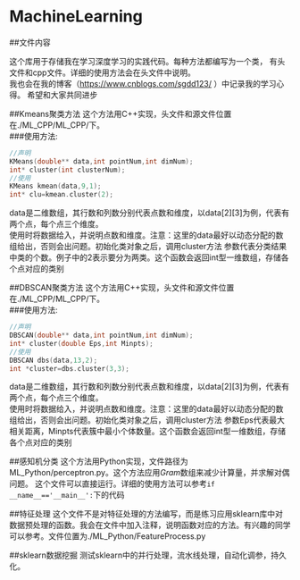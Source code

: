 # MachineLearning

##文件内容

这个库用于存储我在学习深度学习的实践代码。每种方法都编写为一个类，
有头文件和cpp文件。详细的使用方法会在头文件中说明。<br>
我也会在我的博客（https://www.cnblogs.com/sgdd123/ ）中记录我的学习心得。
希望和大家共同进步

##Kmeans聚类方法
这个方法用C++实现，头文件和源文件位置在./ML_CPP/ML_CPP/下。<br>
###使用方法:
```cpp
//声明
KMeans(double** data,int pointNum,int dimNum);
int* cluster(int clusterNum);
//使用
KMeans kmean(data,9,1);
int* clu=kmean.cluster(2);
```
data是二维数组，其行数和列数分别代表点数和维度，以data[2][3]为例，代表有两个点，每个点三个维度。<br>
使用时将数据给入，并说明点数和维度。注意：这里的data最好以动态分配的数组给出，否则会出问题。初始化类对象之后，调用cluster方法
参数代表分类结果中类的个数。例子中的2表示要分为两类。这个函数会返回int型一维数组，存储各个点对应的类别

##DBSCAN聚类方法
这个方法用C++实现，头文件和源文件位置在./ML_CPP/ML_CPP/下。<br>
###使用方法:
```cpp
//声明
DBSCAN(double** data,int pointNum,int dimNum);
int* cluster(double Eps,int Minpts);
//使用
DBSCAN dbs(data,13,2);
int *cluster=dbs.cluster(3,3);
```
data是二维数组，其行数和列数分别代表点数和维度，以data[2][3]为例，代表有两个点，每个点三个维度。<br>
使用时将数据给入，并说明点数和维度。注意：这里的data最好以动态分配的数组给出，否则会出问题。初始化类对象之后，调用cluster方法
参数Eps代表最大相关距离，Minpts代表簇中最小个体数量。这个函数会返回int型一维数组，存储各个点对应的类别

##感知机分类
这个方法用Python实现，文件路径为ML_Python/perceptron.py。这个方法应用*Gram*数组来减少计算量，并求解对偶问题。
这个文件可以直接运行。详细的使用方法可以参考`if __name__=='__main__':`下的代码

##特征处理
这个文件不是对特征处理的方法编写，而是练习应用sklearn库中对数据预处理的函数。我会在文件中加入注释，说明函数对应的方法。有兴趣的同学可以参考。文件位置为./ML_Python/FeatureProcess.py

##sklearn数据挖掘
测试sklearn中的并行处理，流水线处理，自动化调参，持久化。